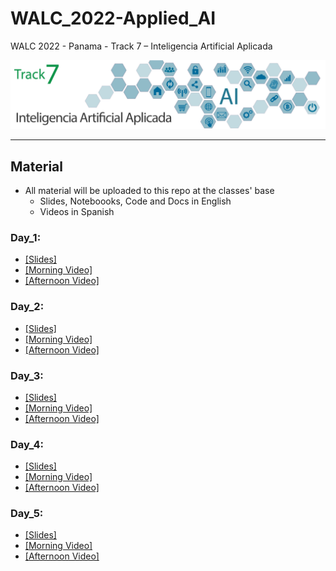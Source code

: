 # WALC_2022-Applied_AI
WALC 2022 - Panama - Track 7 – Inteligencia Artificial Aplicada

<img src='track7.png'/>
<hr>

## Material 
- All material will be uploaded to this repo at the classes' base
  - Slides, Noteboooks, Code and Docs in English 
  - Videos in Spanish

### Day_1:
+ [[Slides]](day_1/) 
+ [[Morning Video]](https://youtu.be/J1d94Vrtj_E)
+ [[Afternoon Video]](https://youtu.be/OHizFg1WWK4)
### Day_2:
+ [[Slides]](day_2/) 
+ [[Morning Video]](https://youtu.be/NisQSkHd-SQ)
+ [[Afternoon Video]]()
### Day_3:
+ [[Slides]](day_3/) 
+ [[Morning Video]]()
+ [[Afternoon Video]]()
### Day_4:
+ [[Slides]](day_4/) 
+ [[Morning Video]]()
+ [[Afternoon Video]]()
### Day_5:
+ [[Slides]](day_5/) 
+ [[Morning Video]]()
+ [[Afternoon Video]]()
